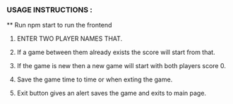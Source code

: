 ### USAGE INSTRUCTIONS :

** Run npm start to run the frontend

1. ENTER TWO PLAYER NAMES THAT.

2. If a game between them already exists the score will start from that.

3. If the game is new then a new game will start with both players score 0.

4. Save the game time to time or when exting the game.

5. Exit button gives an alert saves the game and exits to main page.


